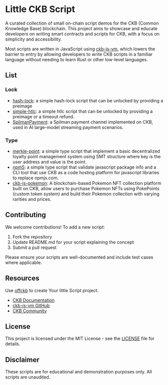 # Little CKB Script

A curated collection of small on-chain script demos for the CKB (Common Knowledge Base) blockchain. This project aims to showcase and educate developers on writing smart contracts and scripts for CKB, with a focus on simplicity and accessibility.

Most scripts are written in JavaScript using [ckb-js-vm](https://github.com/nervosnetwork/ckb-js-vm), which lowers the barrier to entry by allowing developers to write CKB scripts in a familiar language without needing to learn Rust or other low-level languages.

## List

### Lock

- [hash-lock](https://github.com/nervosnetwork/docs.nervos.org/tree/develop/examples/dApp/simple-lock): a simple hash-lock script that can be unlocked by providing a preimage
- [simple-htlc](https://github.com/RetricSu/simple-htlc): a simple htlc script that can be unlocked by providing a preimage or a timeout refund.
- [SpilmanPayment](https://github.com/HappySonnyDev/SpilmanPayment/tree/main): a Spilman payment channel implemented on CKB, used in AI large-model streaming payment scenarios.

### Type

- [merkle-point](https://github.com/RetricSu/merkle-point): a simple type script that implement a basic decentralized loyalty point management system using SMT structure where key is the user address and value is the point.
- [npm5](https://github.com/RetricSu/npm5): a simple type script that validate javascript package info and a CLI tool that use CKB as a code hosting platform for javascript libraries to replace npmjs.com.
- [ckb-js-pokemon](https://github.com/cryptape/ckb-js-pokemon): A blockchain-based Pokemon NFT collection platform built on CKB, allow users to purchase Pokemon NFTs using PokePoints (custom token system) and build their Pokemon collection with varying rarities and prices.

## Contributing

We welcome contributions! To add a new script:

1. Fork the repository
2. Update README.md for your script explaining the concept
3. Submit a pull request

Please ensure your scripts are well-documented and include test cases where applicable.

## Resources

Use [offckb](https://github.com/ckb-devrel/offckb?tab=readme-ov-file#create-a-ckb-smart-contract-project) to create Your little Script project.

- [CKB Documentation](https://docs.nervos.org/)
- [ckb-js-vm GitHub](https://github.com/nervosnetwork/ckb-js-vm)
- [CKB Community](https://talk.nervos.org/)

## License

This project is licensed under the MIT License - see the [LICENSE](LICENSE) file for details.

## Disclaimer

These scripts are for educational and demonstration purposes only. All scripts are unaudited.
